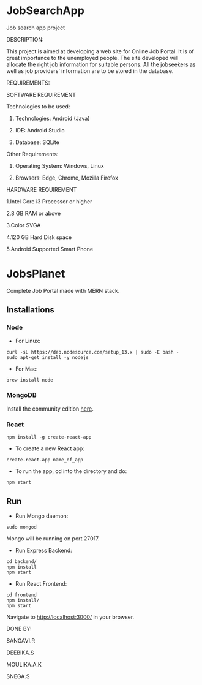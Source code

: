 # JobSearchApp
Job search app project

DESCRIPTION:               
   
   This project is aimed at developing a web site for Online Job Portal. It is of great importance to the unemployed people. The site developed will allocate the 
right job information for suitable persons. All the jobseekers as well as job providers’ information are to be stored in the database.

REQUIREMENTS:

SOFTWARE REQUIREMENT

Technologies to be used:

1. Technologies: Android (Java)

2. IDE: Android Studio

3. Database: SQLite
        
Other Requirements:

1. Operating System: Windows, Linux

2. Browsers: Edge, Chrome, Mozilla Firefox
        
HARDWARE REQUIREMENT

1.Intel Core i3 Processor or higher

2.8 GB RAM or above

3.Color SVGA 

4.120 GB Hard Disk space

5.Android Supported Smart Phone
         
# JobsPlanet

Complete Job Portal made with MERN stack.

## Installations

### Node

* For Linux:
```
curl -sL https://deb.nodesource.com/setup_13.x | sudo -E bash -
sudo apt-get install -y nodejs
```

* For Mac:
```
brew install node
```

### MongoDB

Install the community edition [here](https://docs.mongodb.com/manual/installation/#mongodb-community-edition-installation-tutorials).


### React

```
npm install -g create-react-app
```

* To create a new React app:
```
create-react-app name_of_app
```

* To run the app, cd into the directory and do:
```
npm start
```

## Run

* Run Mongo daemon:
```
sudo mongod
```
Mongo will be running on port 27017.


* Run Express Backend:
```
cd backend/
npm install
npm start
```

* Run React Frontend:
```
cd frontend
npm install/
npm start
```

Navigate to [http://localhost:3000/](http://localhost:3000/) in your browser.


 DONE BY: 
 
 SANGAVI.R
 
 DEEBIKA.S
 
 MOULIKA.A.K
 
 SNEGA.S

